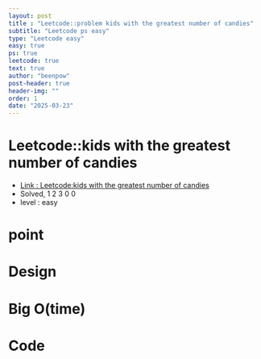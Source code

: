 ```yaml
---
layout: post
title : "Leetcode::problem kids with the greatest number of candies"
subtitle: "Leetcode ps easy"
type: "Leetcode easy"
easy: true
ps: true
leetcode: true
text: true
author: "beenpow"
post-header: true
header-img: ""
order: 1
date: "2025-03-23"
---
```


# Leetcode::kids with the greatest number of candies
- [Link : Leetcode:kids with the greatest number of candies]()
- Solved, 1 2 3 0 0
- level : easy
# point

# Design


# Big O(time)

# Code

```cpp

```